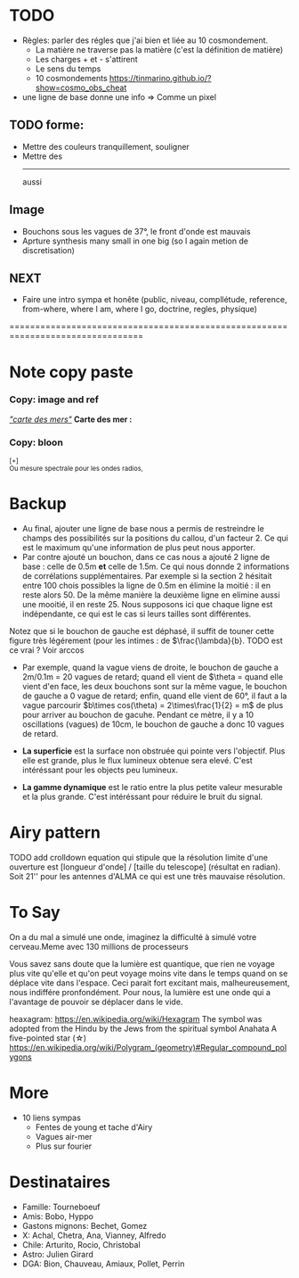 # TODO


* Règles: parler des régles que j'ai bien et liée au 10 cosmondement.
  * La matière ne traverse pas la matière (c'est la définition de matière)
  * Les charges + et - s'attirent
  * Le sens du temps
  * 10 cosmondements https://tinmarino.github.io/?show=cosmo_obs_cheat
* une ligne de base donne une info => Comme un pixel

## TODO forme: 
* Mettre des couleurs tranquillement, souligner
* Mettre des <hr> aussi 


## Image
* Bouchons sous les vagues de 37°, le front d'onde est mauvais
* Aprture synthesis many small in one big (so I again metion de discretisation)

## NEXT

* Faire une intro sympa et honête (public, niveau, compllétude, reference, from-where, where I am, where I go, doctrine, regles, physique)


================================================================================

# Note copy paste
### Copy: image and ref
<a href="#f_carte"><i>"carte des mers"</i></a>
  <a name="f_carte"></a>
    <b>Carte des mer :</b>

### Copy: bloon
<div>
<sup>[+]<div class="description">
Ou mesure spectrale pour les ondes radios, 
</div></sup>
</div>





# Backup

* Au final, ajouter une ligne de base nous a permis de restreindre le champs des possibilités sur la positions du callou, d'un facteur 2. Ce qui est le maximum qu'une information de plus peut nous apporter.
* Par contre ajouté un bouchon, dans ce cas nous a ajouté 2 ligne de base : celle de 0.5m __et__ celle de 1.5m. Ce qui nous donnde 2 informations de corrélations supplémentaires. Par exemple si la section 2 hésitait entre 100 chois possibles la ligne de 0.5m en élimine la moitié : il en reste alors 50. De la même manière la deuxième ligne en elimine aussi une mooitié, il en reste 25. Nous supposons ici que chaque ligne est indépendante, ce qui est le cas si leurs tailles sont différentes.

Notez que si le bouchon de gauche est déphasé, il suffit de touner cette figure très légérement (pour les intimes : de $\frac{\lambda}{b}. TODO est ce vrai ? Voir arccos

* Par exemple, quand la vague viens de droite, le bouchon de gauche a 2m/0.1m = 20 vagues de retard; quand ell vient de $\theta =  quand elle vient d'en face, les deux bouchons sont sur la même vague, le bouchon de gauche a 0 vague de retard; enfin, quand elle vient de 60°, il faut a la vague parcourir $b\times cos(\theta) = 2\times\frac{1}{2} = m$ de plus pour arriver au bouchon de gacuhe. Pendant ce mètre, il y a 10 oscillations (vagues) de 10cm, le bouchon de gauche a donc 10 vagues de retard.

* __La superficie__ est la surface non obstruée qui pointe vers l'objectif. Plus elle est grande, plus le flux lumineux obtenue sera elevé. C'est intéréssant pour les objects peu lumineux.
* __La gamme dynamique__ est le ratio entre la plus petite valeur mesurable et la plus grande. C'est intéréssant pour réduire le bruit du signal.


# Airy pattern

TODO add crolldown equation
qui stipule que la résolution limite d'une ouverture est [longueur d'onde] / [taille du telescope] (résultat en radian). Soit 21'' pour les antennes d'ALMA ce qui est une très mauvaise résolution.

# To Say

On a du mal a simulé une onde, imaginez la difficulté à simulé votre cerveau.Meme avec 130 millions de processeurs

Vous savez sans doute que la lumière est quantique, que rien ne voyage plus vite qu'elle et qu'on peut voyage moins vite dans le temps quand on se déplace vite dans l'espace.
Ceci parait fort excitant mais, malheureusement, nous indiffére pronfondément.
Pour nous, la lumière est une onde qui a l'avantage de pouvoir se déplacer dans le vide.

heaxagram: https://en.wikipedia.org/wiki/Hexagram
The symbol was adopted from the Hindu by the Jews from the spiritual symbol Anahata
A five-pointed star (☆)
https://en.wikipedia.org/wiki/Polygram_(geometry)#Regular_compound_polygons

# More

* 10 liens sympas
  * Fentes de young et tache d'Airy
  * Vagues air-mer
  * Plus sur fourier

# Destinataires

* Famille: Tourneboeuf
* Amis: Bobo, Hyppo
* Gastons mignons: Bechet, Gomez
* X: Achal, Chetra, Ana, Vianney, Alfredo
* Chile: Arturito, Rocio, Christobal
* Astro: Julien Girard
* DGA: Bion, Chauveau, Amiaux, Pollet, Perrin

